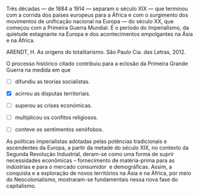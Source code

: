 

Três décadas — de 1884 a 1914 — separam o século XIX — que terminou com a corrida dos países europeus para a África e com o surgimento dos movimentos de unificação nacional na Europa — do século XX, que começou com a Primeira Guerra Mundial. É o período do Imperialismo, da quietude estagnante na Europa e dos acontecimentos empolgantes na Ásia e na África.

ARENDT, H. As origens do totalitarismo. São Paulo Cia. das Letras, 2012.

O processo histórico citado contribuiu para a eclosão da Primeira Grande Guerra na medida em que



- [ ] difundiu as teorias socialistas.
- [x] acirrou as disputas territoriais.
- [ ] superou as crises económicas.
- [ ] multiplicou os confitos religiosos.
- [ ] conteve os sentimentos xenófobos.


As políticas imperialistas adotadas pelas potências tradicionais e ascendentes da Europa, a partir da metade do século XIX, no contexto da Segunda Revolução Industrial, deram-se como uma forma de suprir necessidades econômicas – fornecimento de matéria-prima para as indústrias e para o mercado consumidor  e demográficas. Assim, a conquista e a exploração de novos territórios na Ásia e na África, por meio do Neocolonialismo, mostraram-se fundamentais nessa nova fase do capitalismo.
